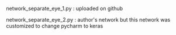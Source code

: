 network_separate_eye_1.py : uploaded on github

network_separate_eye_2.py : author's network but this network was customized to change pycharm to keras
